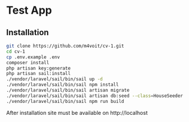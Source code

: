 # Test App

## Installation

```sh
git clone https://github.com/m4voit/cv-1.git
cd cv-1
cp .env.example .env
composer install
php artisan key:generate
php artisan sail:install
./vendor/laravel/sail/bin/sail up -d
./vendor/laravel/sail/bin/sail npm install
./vendor/laravel/sail/bin/sail artisan migrate
./vendor/laravel/sail/bin/sail artisan db:seed --class=HouseSeeder
./vendor/laravel/sail/bin/sail npm run build
```
After installation site must be available on http://localhost
